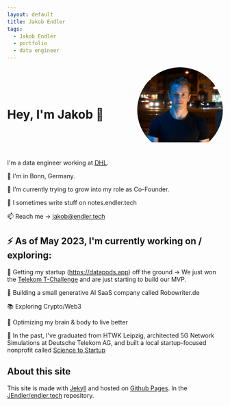 ```yaml
---
layout: default
title: Jakob Endler
tags:
  - Jakob Endler
  - portfolio
  - data engineer
---
```

<div style="display: flex; align-items: center;">
  <h1>Hey, I'm Jakob 👋</h1>
  <div style="width: 200px; height: 200px; border-radius: 50%; overflow: hidden; margin-left: auto;">
    <img src="/assets/images/portrait.jpg" alt="Your Name" style="width: 100%; height: auto; margin-top: -25px;">
  </div>
</div>

I'm a data engineer working at [DHL](https://www.dpdhl.com/en.html).

📍 I'm in Bonn, Germany.

🌱 I’m currently trying to grow into my role as Co-Founder.

📝 I sometimes write stuff on notes.endler.tech

📫 Reach me -> jakob@endler.tech

## ⚡️ As of May 2023, I'm currently working on / exploring:

👀 Getting my startup (https://datapods.app) off the ground
 -> We just won the [Telekom T-Challenge](https://www.linkedin.com/feed/update/urn:li:activity:7067097742057070592) and are just starting to build our MVP.

🤖 Building a small generative AI SaaS company called Robowriter.de

📚 Exploring Crypto/Web3

🧠 Optimizing my brain & body to live better

🧪 In the past, I've graduated from HTWK Leipzig, architected 5G Network Simulations at Deutsche Telekom AG, and built a local startup-focused nonprofit called [Science to Startup](https://s2s-bonn.de)

## About this site

This site is made with [Jekyll](http://jekyllrb.com) and hosted on [Github Pages](https://pages.github.com/).
In the [JEndler/endler.tech](https://github.com/JEndler/endler.tech) repository.